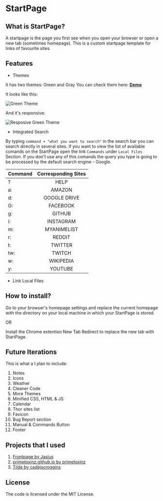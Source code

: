 # StartPage

## What is StartPage?

A startpage is the page you first see when you open your browser or open a new tab (sometimes homepage).
This is a custom startpage template for links of favourite sites.

## Features

+ Themes

It has two themes: Green and Gray
You can check them here: [**Demo**](https://mlvnt.github.io/StartPage/)

It looks like this:

![Green Theme](https://github.com/mlvnt/StartPage/raw/master/assets/images/green-theme.png)

And it's responsive:

![Resposive Green Theme](https://github.com/mlvnt/StartPage/raw/master/assets/images/green-theme-responsive.png)

+ Integrated Search

By typing `command + "what you want to search"` in the search bar you can search directly in several sites.
If you want to view the list of available comands on the StartPage open the link `Commands` under `Local Files` Section.
If you don't use any of this comands the query you type is going to be processed by the default search engine - Google.

| Command      | Corresponding Sites          |
| ------------- |:-------------:|
| ?      | HELP |
| a:      | AMAZON |
| d:      | GOOGLE DRIVE |
| G:       | FACEBOOK |
| g:       | GITHUB |
| i:       | INSTAGRAM |
| m:       | MYANIMELIST |
| r:      | REDDIT |
| t:      | TWITTER |
| tw:    | TWITCH  |
| w:      | WIKIPEDIA  |  
| y:      | YOUTUBE  |  

+ Link Local Files

## How to install?

Go to your browser's homepage settings and replace the current homepage with the
directory on your local machine in which your StartPage is stored. 

OR

Install the Chrome extention New Tab Redirect to replace the new tab with StartPage.

## Future Iterations

This is what a I plan to include:

1. Notes
2. Icons
3. Weather
4. Cleaner Code
5. More Themes
6. Minified CSS, HTML & JS
7. Calendar
8. Thor sites list
9. Favicon
10. Bug Report section
11. Manual & Commands Button
12. Footer

## Projects that I used

1. [Frontpage by Jasius](https://github.com/Jasius/Frontpage) 
2. [primetoxinz.github.io by primetoxinz](https://github.com/primetoxinz/primetoxinz.github.io) 
3. [Tilde by cadejscroggins](https://github.com/cadejscroggins/tilde) 

## License

The code is licensed under the MIT License.